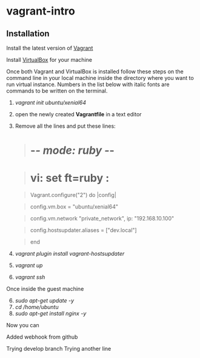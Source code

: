 # vagrant-intro

## Installation
Install the latest version of [Vagrant](https://www.vagrantup.com/downloads.html ) 

Install [VirtualBox](https://www.virtualbox.org/wiki/Downloads) for your machine

Once both Vagrant and VirtualBox is installed follow these steps on the command line in your local machine inside the directory where you want to run virtual instance. Numbers in the list below with italic fonts are commands to be written on the terminal.

1. *vagrant init ubuntu/xenial64*
2. open the newly created **Vagrantfile** in a text editor
3. Remove all the lines and put these lines:

	>  # -*- mode: ruby -*-
	
	>  # vi: set ft=ruby :
	
	> Vagrant.configure("2") do |config|
	
	>  config.vm.box = "ubuntu/xenial64"
	
	> config.vm.network "private_network", ip: "192.168.10.100"
	
  	> config.hostsupdater.aliases = ["dev.local"]
	
	>  end
4. *vagrant plugin install vagrant-hostsupdater*
5. *vagrant up*
6. *vagrant ssh*

Once inside the guest machine

6. *sudo apt-get update -y*
7. *cd /home/ubuntu*
8. *sudo apt-get install nginx -y*

Now you can

 Added webhook from github

 Trying develop branch
 Trying another line



